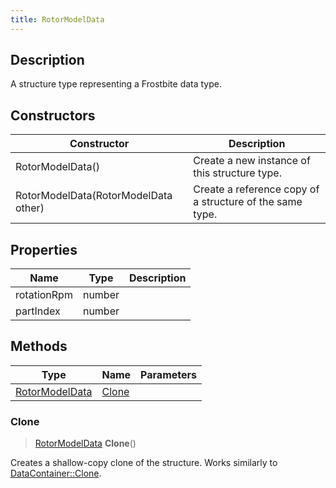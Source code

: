 ```yaml
---
title: RotorModelData
---
```

## Description

A structure type representing a Frostbite data type.

## Constructors

| Constructor                          | Description                                              |
| ------------------------------------ | -------------------------------------------------------- |
| RotorModelData()                     | Create a new instance of this structure type.            |
| RotorModelData(RotorModelData other) | Create a reference copy of a structure of the same type. |

## Properties

| Name        | Type   | Description |
| ----------- | ------ | ----------- |
| rotationRpm | number |             |
| partIndex   | number |             |

## Methods

| Type                             | Name            | Parameters |
| -------------------------------- | --------------- | ---------- |
| [RotorModelData](/vext/ref/fb/rotormodeldata/) | [Clone](#clone) |            |

### Clone

> [RotorModelData](/vext/ref/fb/rotormodeldata/) **Clone**()

Creates a shallow-copy clone of the structure. Works similarly to [DataContainer::Clone](/vext/ref/shared/class/datacontainer#clone).
